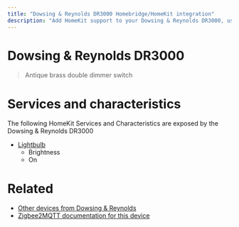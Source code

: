 ```yaml
---
title: "Dowsing & Reynolds DR3000 Homebridge/HomeKit integration"
description: "Add HomeKit support to your Dowsing & Reynolds DR3000, using Homebridge, Zigbee2MQTT and homebridge-z2m."
---
```

<!---
This file has been GENERATED using src/docgen/docgen.ts
DO NOT EDIT THIS FILE MANUALLY!
-->
# Dowsing & Reynolds DR3000
> Antique brass double dimmer switch


# Services and characteristics
The following HomeKit Services and Characteristics are exposed by
the Dowsing & Reynolds DR3000

* [Lightbulb](../../light.md)
  * Brightness
  * On


# Related
* [Other devices from Dowsing & Reynolds](../index.md#dowsing_&_reynolds)
* [Zigbee2MQTT documentation for this device](https://www.zigbee2mqtt.io/devices/DR3000.html)